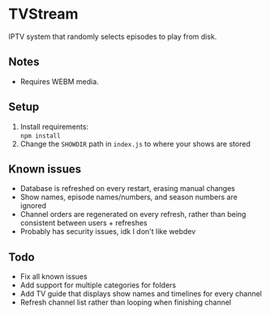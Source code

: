 # TVStream
IPTV system that randomly selects episodes to play from disk.

## Notes
- Requires WEBM media.

## Setup
1. Install requirements:  
    `npm install`
2. Change the `SHOWDIR` path in `index.js` to where your shows are stored

## Known issues
- Database is refreshed on every restart, erasing manual changes
- Show names, episode names/numbers, and season numbers are ignored
- Channel orders are regenerated on every refresh, rather than being consistent between users + refreshes
- Probably has security issues, idk I don't like webdev

## Todo
- Fix all known issues
- Add support for multiple categories for folders
- Add TV guide that displays show names and timelines for every channel
- Refresh channel list rather than looping when finishing channel
